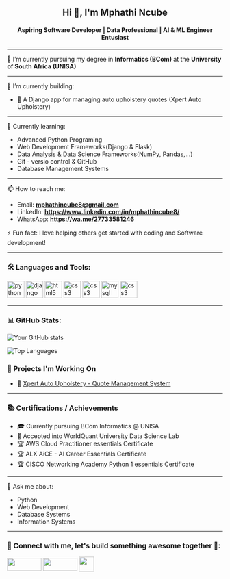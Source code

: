 <h2 align="center">Hi 👋, I'm Mphathi Ncube</h2>
<h4 align="center">Aspiring Software Developer | Data Professional | AI & ML Engineer Entusiast</h4>

---

🌟 I’m currently pursuing my degree in **Informatics (BCom)** at the **University of South Africa (UNISA)**

---

🔧 I’m currently building:
- 🚗 A Django app for managing auto upholstery quotes (Xpert Auto Upholstery)

---
🧠 Currently learning:
- Advanced Python Programing
- Web Development Frameworks(Django & Flask)
- Data Analysis & Data Science Frameworks(NumPy, Pandas,...)
- Git - versio control & GitHub
- Database Management Systems

---

📫 How to reach me:
- Email: **mphathincube8@gmail.com**
- LinkedIn: **https://www.linkedin.com/in/mphathincube8/**
- WhatsApp: **https://wa.me/27733581246**

⚡ Fun fact: I love helping others get started with coding and Software development!

---

### 🛠️ Languages and Tools:
<p align="left">
  <img src="https://cdn.jsdelivr.net/gh/devicons/devicon/icons/python/python-original.svg" alt="python" width="40" height="40"/>
  <img src="https://cdn.jsdelivr.net/gh/devicons/devicon/icons/django/django-plain.svg" alt="django" width="40" height="40"/>
  <img src="https://cdn.jsdelivr.net/gh/devicons/devicon/icons/html5/html5-original.svg" alt="html5" width="40" height="40"/>
  <img src="https://cdn.jsdelivr.net/gh/devicons/devicon/icons/css3/css3-original.svg" alt="css3" width="40" height="40"/>
  <img src="https://cdn.jsdelivr.net/gh/devicons/devicon@latest/icons/postgresql/postgresql-original-wordmark.svg" alt="css3" width="40" height="40" />
  <img src="https://cdn.jsdelivr.net/gh/devicons/devicon/icons/mysql/mysql-original.svg" alt="mysql" width="40" height="40"/>
  <img src="https://cdn.jsdelivr.net/gh/devicons/devicon@latest/icons/sqlite/sqlite-original-wordmark.svg" alt="css3" width="40" height="40" />

</p>

---

### 📊 GitHub Stats:
![Your GitHub stats](https://github-readme-stats.vercel.app/api?username=mphathincube&show_icons=true&theme=radical)

![Top Languages](https://github-readme-stats.vercel.app/api/top-langs/?username=mphathincube&layout=compact&theme=radical)

### 🧠 Projects I'm Working On

- 💼 [Xpert Auto Upholstery - Quote Management System](https://github.com/mphathincube/xpert-quotes)

---

### 📚 Certifications / Achievements
- 🎓 Currently pursuing BCom Informatics @ UNISA
- 🏅 Accepted into WorldQuant University Data Science Lab
- 🏆 AWS Cloud Practitioner essentials Certificate
- 🏆 ALX AiCE - AI Career Essentials Certificate
- 🏆 CISCO Networking Academy Python 1 essentials Certificate


---

💬 Ask me about:
- Python
- Web Development
- Database Systems
- Information Systems

---

### 🔗 Connect with me, let's build something awesome together 🚀:


<p>
  <a href="https://linkedin.com/in/mphathincube8" target="blank"><img align="center" src="https://img.shields.io/badge/LinkedIn-blue?logo=linkedin&style=flat" width="80" height="30" /></a>
  <a href="mailto:mphathincube8@gmail.com" target="blank"><img align="center" src="https://img.shields.io/badge/Email-red?logo=gmail&style=flat" width="80" height="30" /></a>
<a href="https://wa.me/27733581246" target="blank"><img align="center" src="https://encrypted-tbn0.gstatic.com/images?q=tbn:ANd9GcSLxiZP5-HeMYFvrOHKiye9yYZy5sTeuSlOEg&s" width="35" height="35" /></a>
</p>
